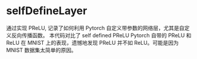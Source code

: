 # selfDefineLayer
通过实现 PReLU, 记录了如何利用 Pytorch 自定义带参数的网络层，尤其是自定义反向传播函数。
本代码对比了 self defined PReLU Pytorch 自带的 PReLU 和 ReLU 在 MNIST 上的表现，遗憾地发现 PReLU 并不如 ReLU。可能是因为 MNIST 数据集太简单的原因。
